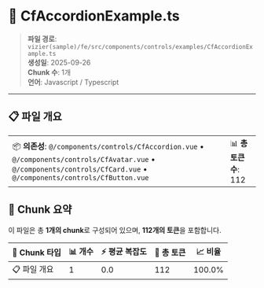 # 📄 CfAccordionExample.ts

> **파일 경로**: `vizier(sample)/fe/src/components/controls/examples/CfAccordionExample.ts`  
> **생성일**: 2025-09-26  
> **Chunk 수**: 1개  
> **언어**: Javascript / Typescript
---


## 📋 파일 개요

| | |
|--|--|
| 📦 **의존성**: `@/components/controls/CfAccordion.vue` • `@/components/controls/CfAvatar.vue` • `@/components/controls/CfCard.vue` • `@/components/controls/CfButton.vue` | 📊 **총 토큰 수**: 112 |






## 🧩 Chunk 요약

이 파일은 총 **1개의 chunk**로 구성되어 있으며, **112개의 토큰**을 포함합니다.

| 🧩 Chunk 타입 | 📊 개수 | ⚡ 평균 복잡도 | 📝 총 토큰 | 📈 비율 |
|---------------|--------|-------------|----------|--------|
| 📋 파일 개요 | 1 | 0.0 | 112 | 100.0% |

